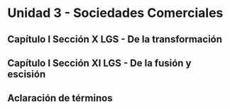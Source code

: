# Unidad 3 - Sociedades Comerciales

## Capítulo I Sección X LGS - De la transformación

## Capítulo I Sección XI LGS - De la fusión y escisión

## Aclaración de términos
